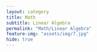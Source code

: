 ```yaml
---
layout: category
title: Math
subtitle: Linear Algebra
permalink: "Math/Linear Algebra"
feature-img: "assets/img/7.jpg"
hide: true
---
```

